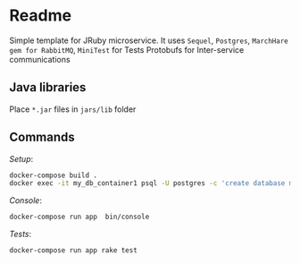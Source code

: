 # Readme
Simple template for JRuby microservice.
It uses `Sequel`, `Postgres`, `MarchHare gem for RabbitMQ`, `MiniTest` for Tests Protobufs for Inter-service communications

## Java libraries

Place `*.jar` files in `jars/lib` folder

## Commands

*Setup*:

```sh
docker-compose build .
docker exec -it my_db_container1 psql -U postgres -c 'create database my_db_name;'
```


*Console*:

```sh
docker-compose run app  bin/console
```

*Tests*:

```sh
docker-compose run app rake test
```
